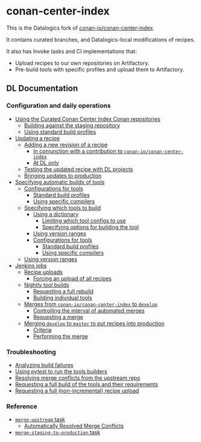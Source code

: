 # conan-center-index

This is the Datalogics fork of
[conan-io/conan-center-index](https://github.com/conan-io/conan-center-index).

It contains curated branches, and Datalogics-local modifications of recipes.

It also has Invoke tasks and CI implementations that:

- Upload recipes to our own repositories on Artifactory.
- Pre-build tools with specific profiles and upload them to Artifactory.

## DL Documentation

### Configuration and daily operations

- [Using the Curated Conan Center Index Conan repositories](dl-docs/using-the-ccci-repositories.md)
  - [Building against the staging repository](dl-docs/using-the-ccci-repositories.md#building-against-the-staging-repository)
  - [Using standard build profiles](dl-docs/using-the-ccci-repositories.md#using-standard-build-profiles)
- [Updating a recipe](dl-docs/updating-a-recipe.md)
  - [Adding a new revision of a recipe](dl-docs/updating-a-recipe.md#adding-a-new-revision-of-a-recipe)
    - [In conjunction with a contribution to `conan-io/conan-center-index`](dl-docs/updating-a-recipe.md#in-conjunction-with-a-contribution-to-conan-ioconan-center-index)
    - [At DL only](dl-docs/updating-a-recipe.md#at-dl-only)
  - [Testing the updated recipe with DL projects](dl-docs/updating-a-recipe.md#testing-the-updated-recipe-with-dl-projects)
  - [Bringing updates to production](dl-docs/updating-a-recipe.md#bringing-updates-to-production)
- [Specifying automatic builds of tools](dl-docs/automatic-tool-builds.md)
  - [Configurations for tools](dl-docs/automatic-tool-builds.md#configurations-for-tools)
    - [Standard build profiles](dl-docs/automatic-tool-builds.md#standard-build-profiles)
    - [Using specific compilers](dl-docs/automatic-tool-builds.md#using-specific-compilers)
  - [Specifying which tools to build](dl-docs/automatic-tool-builds.md#specifying-which-tools-to-build)
    - [Using a dictionary](dl-docs/automatic-tool-builds.md#using-a-dictionary)
      - [Limiting which tool configs to use](dl-docs/automatic-tool-builds.md#limiting-which-tool-configs-to-use)
      - [Specifying options for building the tool](dl-docs/automatic-tool-builds.md#specifying-options-for-building-the-tool)
    - [Using version ranges](dl-docs/automatic-tool-builds.md#using-version-ranges)
    - [Configurations for tools](dl-docs/automatic-tool-builds.md#configurations-for-tools)
      - [Standard build profiles](dl-docs/automatic-tool-builds.md#standard-build-profiles)
      - [Using specific compilers](dl-docs/automatic-tool-builds.md#using-specific-compilers)
  - [Using version ranges](dl-docs/automatic-tool-builds.md#using-version-ranges)
- [Jenkins jobs](dl-docs/jenkins-jobs.md)
  - [Recipe uploads](dl-docs/jenkins-jobs.md#recipe-uploads)
    - [Forcing an upload of all recipes](dl-docs/jenkins-jobs.md#forcing-an-upload-of-all-recipes)
  - [Nightly tool builds](dl-docs/jenkins-jobs.md#nightly-tool-builds)
    - [Requesting a full rebuild](dl-docs/jenkins-jobs.md#requesting-a-full-rebuild)
    - [Building individual tools](dl-docs/jenkins-jobs.md#building-individual-tools)
  - [Merges from `conan-io/conan-center-index` to `develop`](dl-docs/jenkins-jobs.md#merges-from-conan-ioconan-center-index-to-develop)
    - [Controlling the interval of automated merges](dl-docs/jenkins-jobs.md#controlling-the-interval-of-automated-merges)
    - [Requesting a merge](dl-docs/jenkins-jobs.md#requesting-a-merge)
  - [Merging `develop` to `master` to put recipes into production](dl-docs/jenkins-jobs.md#merging-develop-to-master-to-put-recipes-into-production)
    - [Criteria](dl-docs/jenkins-jobs.md#criteria)
    - [Performing the merge](dl-docs/jenkins-jobs.md#performing-the-merge)

### Troubleshooting

- [Analyzing build failures](dl-docs/troubleshooting.md#analyzing-build-failures)
- [Using pytest to run the tools builders](dl-docs/troubleshooting.md#using-pytest-to-run-the-tools-builders)
- [Resolving merge conflicts from the upstream repo](dl-docs/troubleshooting.md#resolving-merge-conflicts-from-the-upstream-repo)
- [Requesting a full build of the tools and their requirements](dl-docs/jenkins-jobs.md#requesting-a-full-rebuild)
- [Requesting a full (non-incremental) recipe upload](dl-docs/jenkins-jobs.md#forcing-an-upload-of-all-recipes)

### Reference

- [`merge-upstream` task](dl-docs/merge-upstream.md)
  - [Automatically Resolved Merge Conflicts](dl-docs/auto-merge-conflict-resolution.md)
- [`merge-staging-to-production` task](dl-docs/merge-staging-to-production.md)
